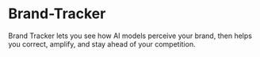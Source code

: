 # Brand-Tracker
Brand Tracker lets you see how AI models perceive  your brand, then helps you correct, amplify, and stay  ahead of your competition.
